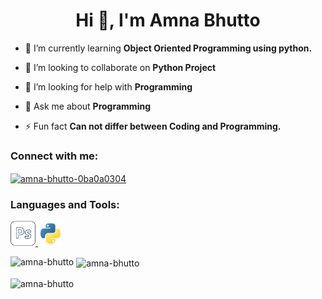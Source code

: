 <h1 align="center">Hi 👋, I'm Amna Bhutto</h1>


- 🌱 I’m currently learning **Object Oriented Programming using python.**

- 👯 I’m looking to collaborate on **Python Project**

- 🤝 I’m looking for help with **Programming**

- 💬 Ask me about **Programming**

- ⚡ Fun fact **Can not differ between Coding and Programming.**

<h3 align="left">Connect with me:</h3>
<p align="left">
<a href="https://linkedin.com/in/amna-bhutto-0ba0a0304" target="blank"><img align="center" src="https://raw.githubusercontent.com/rahuldkjain/github-profile-readme-generator/master/src/images/icons/Social/linked-in-alt.svg" alt="amna-bhutto-0ba0a0304" height="30" width="40" /></a>
</p>

<h3 align="left">Languages and Tools:</h3>
<p align="left"> <a href="https://www.photoshop.com/en" target="_blank" rel="noreferrer"> <img src="https://raw.githubusercontent.com/devicons/devicon/master/icons/photoshop/photoshop-line.svg" alt="photoshop" width="40" height="40"/> </a> <a href="https://www.python.org" target="_blank" rel="noreferrer"> <img src="https://raw.githubusercontent.com/devicons/devicon/master/icons/python/python-original.svg" alt="python" width="40" height="40"/> </a> </p>

<p><img align="left" src="https://github-readme-stats.vercel.app/api/top-langs?username=amna-bhutto&show_icons=true&locale=en&layout=compact" alt="amna-bhutto" /></p>

<p>&nbsp;<img align="center" src="https://github-readme-stats.vercel.app/api?username=amna-bhutto&show_icons=true&locale=en" alt="amna-bhutto" /></p>

<p><img align="center" src="https://github-readme-streak-stats.herokuapp.com/?user=amna-bhutto&" alt="amna-bhutto" /></p>
